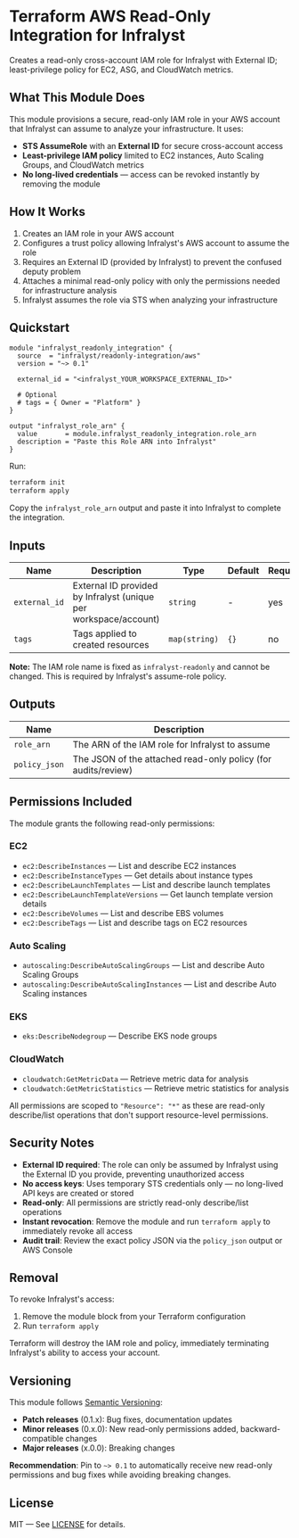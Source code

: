 # Terraform AWS Read-Only Integration for Infralyst

Creates a read-only cross-account IAM role for Infralyst with External ID; least-privilege policy for EC2, ASG, and CloudWatch metrics.

## What This Module Does

This module provisions a secure, read-only IAM role in your AWS account that Infralyst can assume to analyze your infrastructure. It uses:
- **STS AssumeRole** with an **External ID** for secure cross-account access
- **Least-privilege IAM policy** limited to EC2 instances, Auto Scaling Groups, and CloudWatch metrics
- **No long-lived credentials** — access can be revoked instantly by removing the module

## How It Works

1. Creates an IAM role in your AWS account
2. Configures a trust policy allowing Infralyst's AWS account to assume the role
3. Requires an External ID (provided by Infralyst) to prevent the confused deputy problem
4. Attaches a minimal read-only policy with only the permissions needed for infrastructure analysis
5. Infralyst assumes the role via STS when analyzing your infrastructure

## Quickstart

```hcl
module "infralyst_readonly_integration" {
  source  = "infralyst/readonly-integration/aws"
  version = "~> 0.1"

  external_id = "<infralyst_YOUR_WORKSPACE_EXTERNAL_ID>"

  # Optional
  # tags = { Owner = "Platform" }
}

output "infralyst_role_arn" {
  value       = module.infralyst_readonly_integration.role_arn
  description = "Paste this Role ARN into Infralyst"
}
```

Run:
```bash
terraform init
terraform apply
```

Copy the `infralyst_role_arn` output and paste it into Infralyst to complete the integration.

## Inputs

| Name          | Description                                                      | Type          | Default | Required |
| ------------- | ---------------------------------------------------------------- | ------------- | ------- | -------- |
| `external_id` | External ID provided by Infralyst (unique per workspace/account) | `string`      | -       | yes      |
| `tags`        | Tags applied to created resources                                | `map(string)` | `{}`    | no       |

**Note:** The IAM role name is fixed as `infralyst-readonly` and cannot be changed. This is required by Infralyst's assume-role policy.

## Outputs

| Name          | Description                                                   |
| ------------- | ------------------------------------------------------------- |
| `role_arn`    | The ARN of the IAM role for Infralyst to assume               |
| `policy_json` | The JSON of the attached read-only policy (for audits/review) |

## Permissions Included

The module grants the following read-only permissions:

### EC2
- `ec2:DescribeInstances` — List and describe EC2 instances
- `ec2:DescribeInstanceTypes` — Get details about instance types
- `ec2:DescribeLaunchTemplates` — List and describe launch templates
- `ec2:DescribeLaunchTemplateVersions` — Get launch template version details
- `ec2:DescribeVolumes` — List and describe EBS volumes
- `ec2:DescribeTags` — List and describe tags on EC2 resources

### Auto Scaling
- `autoscaling:DescribeAutoScalingGroups` — List and describe Auto Scaling Groups
- `autoscaling:DescribeAutoScalingInstances` — List and describe Auto Scaling instances

### EKS
- `eks:DescribeNodegroup` — Describe EKS node groups

### CloudWatch
- `cloudwatch:GetMetricData` — Retrieve metric data for analysis
- `cloudwatch:GetMetricStatistics` — Retrieve metric statistics for analysis

All permissions are scoped to `"Resource": "*"` as these are read-only describe/list operations that don't support resource-level permissions.

## Security Notes

- **External ID required**: The role can only be assumed by Infralyst using the External ID you provide, preventing unauthorized access
- **No access keys**: Uses temporary STS credentials only — no long-lived API keys are created or stored
- **Read-only**: All permissions are strictly read-only describe/list operations
- **Instant revocation**: Remove the module and run `terraform apply` to immediately revoke all access
- **Audit trail**: Review the exact policy JSON via the `policy_json` output or AWS Console

## Removal

To revoke Infralyst's access:

1. Remove the module block from your Terraform configuration
2. Run `terraform apply`

Terraform will destroy the IAM role and policy, immediately terminating Infralyst's ability to access your account.

## Versioning

This module follows [Semantic Versioning](https://semver.org/):
- **Patch releases** (0.1.x): Bug fixes, documentation updates
- **Minor releases** (0.x.0): New read-only permissions added, backward-compatible changes
- **Major releases** (x.0.0): Breaking changes

**Recommendation**: Pin to `~> 0.1` to automatically receive new read-only permissions and bug fixes while avoiding breaking changes.

## License

MIT — See [LICENSE](LICENSE) for details.
